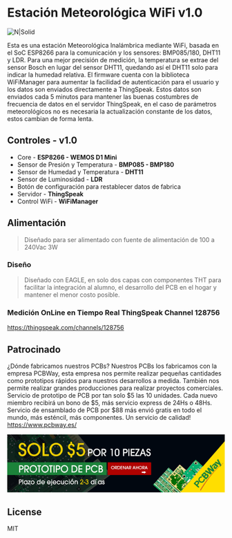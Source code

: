 # Estación Meteorológica WiFi v1.0 

![N|Solid](https://raw.githubusercontent.com/electgpl/WeatherStationWemos/master/Images/1537318485855.png)

Esta es una estación Meteorológica Inalámbrica mediante WiFi, basada en el SoC ESP8266 para la comunicación y los sensores: BMP085/180, DHT11 y LDR.
Para una mejor precisión de medición, la temperatura se extrae del sensor Bosch en lugar del sensor DHT11, quedando así el DHT11 solo para indicar la humedad relativa.
El firmware cuenta con la biblioteca WiFiManager para aumentar la facilidad de autenticación para el usuario y los datos son enviados directamente a ThingSpeak.
Estos datos son enviados cada 5 minutos para mantener las buenas costumbres de frecuencia de datos en el servidor ThingSpeak, en el caso de parámetros meteorológicos no es necesaria la actualización constante de los datos, estos cambian de forma lenta.

## Controles - v1.0

  - Core - **ESP8266 - WEMOS D1 Mini**
  - Sensor de Presión y Temperatura - **BMP085 - BMP180**
  - Sensor de Humedad y Temperatura - **DHT11**
  - Sensor de Luminosidad - **LDR**
  - Botón de configuración para restablecer datos de fabrica
  - Servidor - **ThingSpeak**
  - Control WiFi - **WiFiManager**

## Alimentación

> Diseñado para ser alimentado con fuente de alimentación de 100 a 240Vac 3W

### Diseño

> Diseñado con EAGLE, en solo dos capas con componentes THT para facilitar
> la integración al alumno, el desarrollo del PCB en el hogar y mantener
> el menor costo posible.

### Medición OnLine en Tiempo Real ThingSpeak Channel 128756
https://thingspeak.com/channels/128756


Patrocinado
----
¿Dónde fabricamos nuestros PCBs?
Nuestros PCBs los fabricamos con la empresa PCBWay, esta empresa nos permite realizar pequeñas cantidades como prototipos rápidos para nuestros desarrollos a medida.
También nos permite realizar grandes producciones para realizar proyectos comerciales.
Servicio de prototipo de PCB por tan solo $5 las 10 unidades.
Cada nuevo miembro recibirá un bono de $5, más servicio express de 24Hs o 48Hs.
Servicio de ensamblado de PCB por $88 más envió gratis en todo el mundo, más esténcil, más componentes.
Un servicio de calidad!
https://www.pcbway.es/

[![N|Solid](https://github.com/electgpl/Banners/blob/master/PCBWay_600x160.gif)](https://www.pcbway.es/)


License
----

MIT
